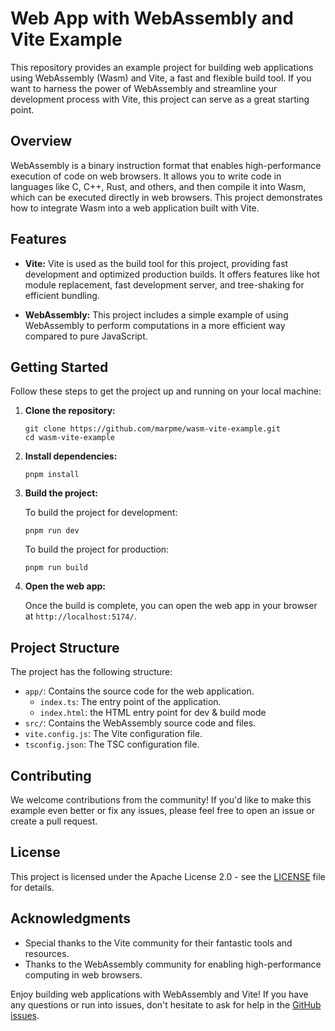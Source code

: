 # Web App with WebAssembly and Vite Example

This repository provides an example project for building web applications using WebAssembly (Wasm) and Vite, a fast and flexible build tool. If you want to harness the power of WebAssembly and streamline your development process with Vite, this project can serve as a great starting point.

## Overview

WebAssembly is a binary instruction format that enables high-performance execution of code on web browsers. It allows you to write code in languages like C, C++, Rust, and others, and then compile it into Wasm, which can be executed directly in web browsers. This project demonstrates how to integrate Wasm into a web application built with Vite.

## Features

- **Vite:** Vite is used as the build tool for this project, providing fast development and optimized production builds. It offers features like hot module replacement, fast development server, and tree-shaking for efficient bundling.

- **WebAssembly:** This project includes a simple example of using WebAssembly to perform computations in a more efficient way compared to pure JavaScript.

## Getting Started

Follow these steps to get the project up and running on your local machine:

1. **Clone the repository:**

   ```
   git clone https://github.com/marpme/wasm-vite-example.git
   cd wasm-vite-example
   ```

2. **Install dependencies:**

   ```
   pnpm install
   ```

3. **Build the project:**

   To build the project for development:

   ```
   pnpm run dev
   ```

   To build the project for production:

   ```
   pnpm run build
   ```

4. **Open the web app:**

   Once the build is complete, you can open the web app in your browser at `http://localhost:5174/`.

## Project Structure

The project has the following structure:

- `app/`: Contains the source code for the web application.
  - `index.ts`: The entry point of the application.
  - `index.html`: the HTML entry point for dev & build mode
- `src/`: Contains the WebAssembly source code and files.
- `vite.config.js`: The Vite configuration file.
- `tsconfig.json`: The TSC configuration file.

## Contributing

We welcome contributions from the community! If you'd like to make this example even better or fix any issues, please feel free to open an issue or create a pull request.

## License

This project is licensed under the Apache License 2.0 - see the [LICENSE](LICENSE) file for details.

## Acknowledgments

- Special thanks to the Vite community for their fantastic tools and resources.
- Thanks to the WebAssembly community for enabling high-performance computing in web browsers.

Enjoy building web applications with WebAssembly and Vite! If you have any questions or run into issues, don't hesitate to ask for help in the [GitHub issues](https://github.com/marpme/wasm-vite-example/issues).
